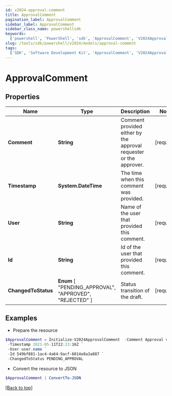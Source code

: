 ```yaml
---
id: v2024-approval-comment
title: ApprovalComment
pagination_label: ApprovalComment
sidebar_label: ApprovalComment
sidebar_class_name: powershellsdk
keywords:
  ['powershell', 'PowerShell', 'sdk', 'ApprovalComment', 'V2024ApprovalComment']
slug: /tools/sdk/powershell/v2024/models/approval-comment
tags:
  ['SDK', 'Software Development Kit', 'ApprovalComment', 'V2024ApprovalComment']
---
```


# ApprovalComment

## Properties

| Name | Type | Description | Notes |
| --- | --- | --- | --- |
| **Comment** | **String** | Comment provided either by the approval requester or the approver. | [required] |
| **Timestamp** | **System.DateTime** | The time when this comment was provided. | [required] |
| **User** | **String** | Name of the user that provided this comment. | [required] |
| **Id** | **String** | Id of the user that provided this comment. | [required] |
| **ChangedToStatus** | **Enum** [ "PENDING_APPROVAL", "APPROVED", "REJECTED" ] | Status transition of the draft. | [required] |

## Examples

- Prepare the resource

```powershell
$ApprovalComment = Initialize-V2024ApprovalComment  -Comment Approval comment `
 -Timestamp 2021-05-11T22:23:16Z `
 -User user.name `
 -Id 549bf881-1ac4-4a64-9acf-6014e8a3a887 `
 -ChangedToStatus PENDING_APPROVAL
```

- Convert the resource to JSON

```powershell
$ApprovalComment | ConvertTo-JSON
```

[[Back to top]](#)
